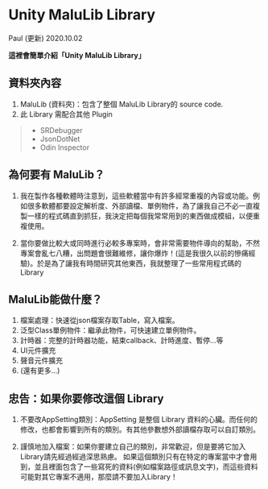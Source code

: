 # Unity MaluLib Library
Paul (更新) 2020.10.02

**這裡會簡單介紹「Unity MaluLib Library」**

## 資料夾內容
1. MaluLib (資料夾)：包含了整個 MaluLib Library的 source code.
2. 此 Library 需配合其他 Plugin
>+ SRDebugger
>+ JsonDotNet
>+ Odin Inspector

## 為何要有 MaluLib？
1. 我在製作各種軟體時注意到，這些軟體當中有許多經常重複的內容或功能。例如很多軟體都要設定解析度、外部讀檔、單例物件，為了讓我自己不必一直複製一樣的程式碼直到抓狂，我決定把每個我常常用到的東西做成模組，以便重複使用。

2. 當你要做比較大或同時進行必較多專案時，會非常需要物件導向的幫助，不然專案會亂七八糟，出問題會很難維修，讓你爆炸！(這是我很久以前的慘痛經驗)。於是為了讓我有時間研究其他東西，我就整理了一些常用程式碼的Library

## MaluLib能做什麼？
1. 檔案處理：快速從json檔案存取Table，寫入檔案。
2. 泛型Class單例物件：繼承此物件，可快速建立單例物件。
3. 計時器：完整的計時器功能，結束callback、計時進度、暫停...等
4. UI元件擴充
5. 聲音元件擴充
6. (還有更多...)

## 忠告：如果你要修改這個 Library
1. 不要改AppSetting類別：AppSetting 是整個 Library 資料的心臟。而任何的修改，也都會影響到所有的類別。有其他參數想外部讀檔存取可以自訂類別。

2. 謹慎地加入檔案：如果你要建立自己的類別，非常歡迎，但是要將它加入 Library請先經過經過深思熟慮。 如果這個類別只有在特定的專案當中才會用到，並且裡面包含了一些寫死的資料(例如檔案路徑或訊息文字)，而這些資料可能對其它專案不適用，那麼請不要加入Library！
